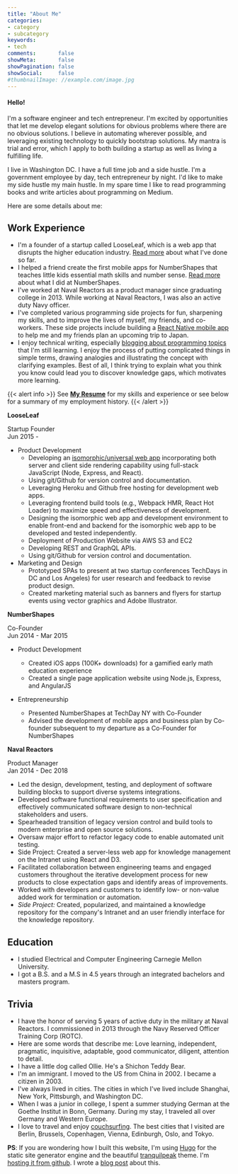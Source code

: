 ```yaml
---
title: "About Me"
categories:
- category
- subcategory
keywords:
- tech
comments:       false
showMeta:       false
showPagination: false
showSocial:     false
#thumbnailImage: //example.com/image.jpg
---
```


#### Hello!

I'm a software engineer and tech entrepreneur. I'm excited by opportunities that let me develop elegant solutions for obvious problems where there are no obvious solutions. I believe in automating wherever possible, and leveraging existing technology to quickly bootstrap solutions. My mantra is trial and error, which I apply to both building a startup as well as living a fulfilling life.

I live in Washington DC. I have a full time job and a side hustle. I'm a government employee by day, tech entrepreneur by night. I'd like to make my side hustle my main hustle. In my spare time I like to read programming books and write articles about programming on Medium.

Here are some details about me:

## Work Experience
* I'm a founder of a startup called LooseLeaf, which is a web app that disrupts the higher education industry. [Read more](http://xiaoyunyang.github.io/post/creating-looseleaf-a-platform-to-support-the-future-of-work/) about what I've done so far.
* I helped a friend create the first mobile apps for NumberShapes that teaches little kids essential math skills and number sense. [Read more](http://xiaoyunyang.github.io/post/creating-numbershapes-math-learning-mobile-apps/) about what I did at NumberShapes.
* I've worked at Naval Reactors as a product manager since graduating college in 2013. While working at Naval Reactors, I was also an active duty Navy officer.
* I've completed various programming side projects for fun, sharpening my skills, and to improve the lives of myself, my friends, and co-workers. These side projects include building a [React Native mobile app](http://xiaoyunyang.github.io/post/building-a-react-native-travel-app/) to help me and my friends plan an upcoming trip to Japan.
* I enjoy technical writing, especially [blogging about programming topics](http://xiaoyunyang.github.io/categories/blog/) that I'm still learning. I enjoy the process of putting complicated things in simple terms, drawing analogies and illustrating the concept with clarifying examples. Best of all, I think trying to explain what you think you know could lead you to discover knowledge gaps, which motivates more learning.

{{< alert info >}} See **[My Resume](https://drive.google.com/file/d/0B_uByl2mOTJIVTM3ZWRYRVpIcWs/view)** for my skills and experience or see below for a summary of my employment history. {{< /alert >}}

**LooseLeaf**
<div class="resume-header">
  <div class="job-title">Startup Founder</div>
  <div class="job-dates">Jun 2015 - </div>
</div>

* Product Development
  * Developing an [isomorphic/universal web app](http://xiaoyunyang.github.io/post/building-an-isomorphic-webapp/) incorporating both server and client side rendering capability using full-stack JavaScript (Node, Express, and React).
  * Using git/Github for version control and documentation.
  * Leveraging Heroku and Github free hosting for development web apps.
  * Leveraging frontend build tools (e.g., Webpack HMR, React Hot Loader) to maximize speed and effectiveness of development.
  * Designing the isomorphic web app and development environment to enable front-end and backend for the isomorphic web app to be developed and tested independently.  
  * Deployment of Production Website via AWS S3 and EC2
  * Developing REST and GraphQL APIs.
  * Using git/Github for version control and documentation.
* Marketing and Design
  * Prototyped SPAs to present at two startup conferences TechDays in DC and Los Angeles) for user research and feedback to revise product design.
  * Created marketing material such as banners and flyers for startup events using vector graphics and Adobe Illustrator.

**NumberShapes**
<div class="resume-header">
  <div class="job-title">Co-Founder</div>
  <div class="job-dates">Jun 2014 - Mar 2015</div>
</div>

* Product Development
  * Created iOS apps (100K+ downloads) for a gamified early math education experience
  * Created a single page application website using Node.js, Express, and AngularJS

* Entrepreneurship
  * Presented NumberShapes at TechDay NY with Co-Founder
  * Advised the development of mobile apps and business plan by Co-founder subsequent to my departure as a Co-Founder for NumberShapes

**Naval Reactors**
<div class="resume-header">
  <div class="job-title">Product Manager</div>
  <div class="job-dates">Jan 2014 - Dec 2018</div>
</div>

* Led the design, development, testing, and deployment of software building blocks to support diverse systems integrations.
* Developed software functional requirements to user specification and effectively communicated software design to non-technical stakeholders and users.
* Spearheaded transition of legacy version control and build tools to modern enterprise and open source solutions.
* Oversaw major effort to refactor legacy code to enable automated unit testing.
* Side Project: Created a server-less web app for knowledge management on the Intranet using React and D3.
* Facilitated collaboration between engineering teams and engaged customers throughout the iterative development process for new products to close expectation gaps and identify areas of improvements.
* Worked with developers and customers to identify low- or non-value added work for termination or automation.
* *Side Project:* Created, popularized, and maintained a knowledge repository for the company's Intranet and an user friendly interface for the knowledge repository.

## Education
* I studied Electrical and Computer Engineering Carnegie Mellon University.
* I got a B.S. and a M.S in 4.5 years through an integrated bachelors and masters program.

## Trivia
* I have the honor of serving 5 years of active duty in the military at Naval Reactors. I commissioned in 2013 through the Navy Reserved Officer Training Corp (ROTC).
* Here are some words that describe me:  Love learning, independent, pragmatic, inquisitive, adaptable, good communicator, diligent, attention to detail.
* I have a little dog called Ollie. He's a Shichon Teddy Bear.
* I'm an immigrant. I moved to the US from China in 2002. I became a citizen in 2003.
* I've always lived in cities. The cities in which I've lived include Shanghai, New York, Pittsburgh, and Washington DC.
* When I was a junior in college, I spent a summer studying German at the Goethe Institut in Bonn, Germany. During my stay, I traveled all over Germany and Western Europe.
* I love to travel and enjoy [couchsurfing](https://www.couchsurfing.com/people/xiaoyun.yang.7). The best cities that I visited are Berlin, Brussels, Copenhagen, Vienna, Edinburgh, Oslo, and Tokyo.

**PS**:  If you are wondering how I built this website, I'm using [Hugo](https://gohugo.io/) for the static site generator engine and the beautiful [tranquilpeak](https://github.com/kakawait/hugo-tranquilpeak-theme) theme. I'm [hosting it from github](https://gohugo.io/hosting-and-deployment/hosting-on-github/). I wrote a [blog post](/post/using-hugo-to-build-a-personal-brand-website/) about this.
